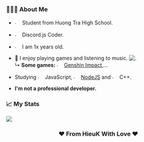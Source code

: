 <h3>👨🏻‍💻 About Me</h3>

- <img src="https://i.imgur.com/3KyfuCu.png" alt="." width="16" height="16"/> Student from Huong Tra High School.
- <img src="https://i.imgur.com/SuSbRGN.png" alt="." width="16" height="16"/> Discord.js Coder.
- <img src="https://i.imgur.com/a2KhTyR.gif" alt="."  width="16" height="16" /> I am 1x years old.
- 🌠 I enjoy playing games and listening to music. <img src="https://i.imgur.com/YN1z4ON.png" alt="."/>    
  ↳ **Some games:** <img src="https://static.wikia.nocookie.net/gensin-impact/images/8/80/Genshin_Impact.png/revision/latest/scale-to-width-down/1000?cb=20240331104358" alt="." width="16" height="16"/> [Genshin Impact](https://genshin.hoyoverse.com/),...
- Studying <img src="https://i.imgur.com/Xjb867j.png" alt="." width="16" height="16"/> JavaScript, <img src="https://i.imgur.com/eZxBcrA.png" alt="." width="16" height="16"/> [NodeJS](https://nodejs.org/) and <img src="https://i.imgur.com/qgdFuhG.png" alt="." width="16" height="16"/> C++.

- **I'm not a professional developer.**

<h3>📈 My Stats</h3>
<p>
  <a href="/"  align="left">
  <img src = "https://github-readme-stats.vercel.app/api/top-langs?username=ayaka-chann&theme=dark&hide_border=true"/>
  </a>
</p>
<div align="center">
  <center><h3>❤️ From HieuK With Love ❤️</h3></center>
</div>
